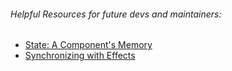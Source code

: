 
###### Helpful Resources for future devs and maintainers:
- [State: A Component's Memory](https://react.dev/learn/state-a-components-memory)
- [Synchronizing with Effects](https://react.dev/learn/synchronizing-with-effects)
